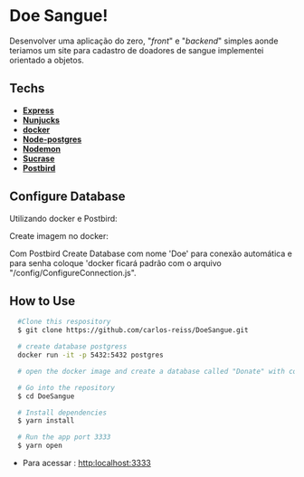 # **Doe Sangue!**

Desenvolver uma aplicação do zero, "_front_" e "_backend_" simples aonde teriamos um site para cadastro de doadores de sangue implementei orientado a objetos.

## Techs
  - [**Express**](https://expressjs.com/pt-br/)
  - [**Nunjucks**](https://mozilla.github.io/nunjucks/)
  - [**docker**](https://www.docker.com/)
  - [**Node-postgres**](https://node-postgres.com/)
  - [**Nodemon**](https://www.npmjs.com/package/nodemon)
  - [**Sucrase**](https://www.npmjs.com/package/sucrase)
  - [**Postbird**](https://www.electronjs.org/apps/postbird)


## Configure Database

  Utilizando docker e Postbird:

  Create imagem no docker:

  Com Postbird Create Database com nome 'Doe' para conexão automática e para senha coloque 'docker
  ficará padrão com o arquivo "/config/ConfigureConnection.js".

## How to Use

```bash
  #Clone this respository
  $ git clone https://github.com/carlos-reiss/DoeSangue.git

  # create database postgress
  docker run -it -p 5432:5432 postgres

  # open the docker image and create a database called "Donate" with contains in './config/configureConnection. Within the database create 3 fields name, email and "sangue"

  # Go into the repository
  $ cd DoeSangue

  # Install dependencies
  $ yarn install

  # Run the app port 3333
  $ yarn open

```
- Para acessar : [http:localhost:3333](http:localhost:3333)
